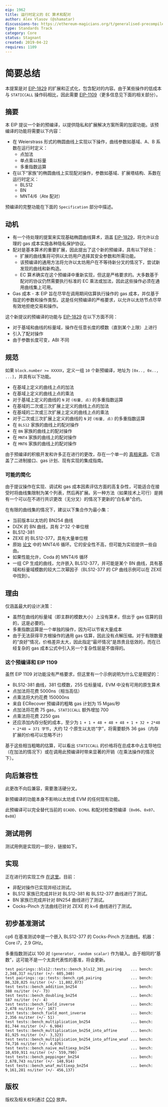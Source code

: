 ```yaml
---
eip: 1962
title: 运行时定义的 EC 算术和配对
author: Alex Vlasov (@shamatar)
discussions-to: https://ethereum-magicians.org/t/generalised-precompile-for-elliptic-curve-arithmetics-and-pairings-working-group/3208/2
type: Standards Track
category: Core
status: Stagnant
created: 2019-04-22
requires: 1109
---
```


# 简要总结

本提案是对 [EIP-1829](./eip-1829.md) 的扩展和正式化，包含配对的内容。由于某些操作的低成本与 `STATICCALL` 操作码相比，因此需要 [EIP-1109](./eip-1109.md)（更多信息见下面的相关部分）。

## 摘要

本 EIP 提议一个新的预编译，以提供隐私和扩展解决方案所需的加密功能。该预编译的功能将需要以下内容：

- 在 Weierstrass 形式的椭圆曲线上实现以下操作，曲线参数如基域、A、B 系数在运行时定义：
    - 点加法
    - 单点乘以标量
    - 多重指数运算
- 在以下“家族”的椭圆曲线上实现配对操作，参数如基域、扩展塔结构、系数在运行时定义：
    - BLS12
    - BN
    - MNT4/6（Ate 配对）

预编译的完整功能在下面的 `Specification` 部分中描述。

## 动机

- 有一个待处理的提案来实现基础椭圆曲线算术，涵盖 [EIP-1829](./eip-1829.md)，将允许以合理的 gas 成本实施各种隐私保护协议。
- 配对是基本算术的重要扩展，因此提出了这个新的预编译，具有以下好处：
    - 扩展的曲线集将可供以太坊用户选择其安全参数和所需功能。
    - 该预编译的通用方法将允许以太坊用户在不等待新分叉的情况下，尝试新发现的曲线和新构造。
    - EC 算术确实在这个预编译中重新实现，但这是严格要求的。大多数基于配对的协议仍然需要执行标准的 EC 乘法或加法，因此这些操作必须在通用曲线集上可用。
- Gas 成本 - 本 EIP 旨在尽早在调用期间估算执行操作的 gas 成本，并仅基于指定的参数和操作类型。这是任何预编译的严格要求，以允许以太坊节点尽早有效地拒绝交易和操作。

这个新提议的预编译的功能与 [EIP-1829](./eip-1829.md) 在以下方面不同：
- 对于基域和曲线的标量域，操作在任意长度的模数（直到某个上限）上进行
- 引入了配对操作
- 由于参数长度可变，ABI 不同

## 规范

如果 `block.number >= XXXXX`，定义一组 `10` 个新预编译，地址为 `[0x.., 0x.., ...]`，并具有以下功能。

- 在基域上定义的曲线上点的加法
- 在基域上定义的曲线上点的乘法
- 对于基域上定义的曲线的 `N` 对 `(标量, 点)` 的多重指数运算
- 在基域的二次或三次扩展上定义的曲线上点的加法
- 在基域的二次或三次扩展上定义的曲线上点的乘法
- 对于二次或三次扩展上定义的曲线的 `N` 对 `(标量, 点)` 的多重指数运算
- 在 `BLS12` 家族的曲线上的配对操作
- 在 `BN` 家族的曲线上的配对操作
- 在 `MNT4` 家族的曲线上的配对操作
- 在 `MNT6` 家族的曲线上的配对操作

由于预编译的积极开发和许多正在进行的更改，存在一个单一的 [真相来源](https://github.com/matter-labs/eip1962/tree/master/documentation)。它涵盖了二进制接口、gas 计划、现有实现的集成指南。

### 可能的简化

由于提议操作在实现、调试和 gas 成本因素评估方面的高复杂性，可能适合在接受时将曲线集限制为某个列表，然后再扩展。另一种方法（如果技术上可行）是拥有一个可以在不进行共识更改（无分叉）的情况下更新的“白名单”合约。

在有限的曲线集的情况下，建议以下集合作为最小集：
- 当前版本以太坊的 BN254 曲线
- DIZK 的 BN 曲线，具有 2^32 个单位根
- BLS12-381 
- ZEXE 的 BLS12-377，具有大量单位根
- 原始 [论文](https://eprint.iacr.org/2014/595.pdf) 中的 MNT4/6 循环。它的安全性不高，但可能为实验提供一些自由。
- 如果性能允许，Coda 的 MNT4/6 循环
- 一组 CP 生成的曲线，允许嵌入 BLS12-377，并可能是某个 BN 曲线，具有基域和标量域模数的较大二次幂因子（BLS12-377 的 CP 曲线示例可以在 ZEXE 中找到）。

## 理由

仅涵盖最大的设计决策：
- 虽然在曲线的标量域（即主群的模数大小）上没有算术，但出于 gas 估算的目的，这是必要的。
- 多重指数运算是一个单独的操作，因为可以节省大量成本
- 由于无法获得平方根操作的通用 gas 估算，因此没有点解压缩。对于有限数量的“良好”情况，价格差异太大，因此指定“最坏情况”是昂贵且低效的，而在已经复杂的 gas 成本公式中引入另一个复杂性层是不值得的。

### 这个预编译和 EIP 1109

虽然 EIP 1109 对功能没有严格要求，但这里有一个示例说明为什么它是期望的：
- BLS12-381 曲线，381 位模数，255 位标量域，EVM 中没有可用的原生算术
- 点加法将花费 5000ns（相当高估）
- 点乘法将大约花费 150000ns
- 来自 ECRecover 预编译的粗略 gas 计划为 15 Mgas/秒 
- 点加法将花费 75 gas，`STATICCALL` 额外增加 700
- 点乘法将花费 2250 gas
- 还应添加内存分配的成本，至少为 `1 + 1 + 48 + 48 + 48 + 1 + 32 + 2*48 + 2*48 = 371 字节`，大约 12 个原生以太坊“字”，将需要额外 36 gas（内存扩展的价格可以忽略不计）

基于这些相当粗略的估算，可以看出 `STATICCALL` 的价格将在总成本中占主导地位（在加法的情况下）或在调用此预编译时带来显著的开销（在乘法操作的情况下）。

## 向后兼容性

此更改不向后兼容，需要激活硬分叉。

新预编译的功能本身不影响以太坊或 EVM 的任何现有功能。

此预编译可以完全替代当前的 `ECADD`、`ECMUL` 和配对检查预编译（`0x06`、`0x07`、`0x08`）

## 测试用例
测试用例是实现的一部分，链接如下。

## 实现
正在进行的实现工作 [在这里](https://github.com/matter-labs/eip1829)。目前：
- 非配对操作已实现并经过测试。
- BLS12 家族已完成并针对 BLS12-381 和 BLS12-377 曲线进行了测试。
- BN 家族已完成并针对 BN254 曲线进行了测试。
- Cocks-Pinch 方法曲线已针对 ZEXE 的 k=6 曲线进行了测试。
## 初步基准测试

cp6 在基准测试中是一个嵌入 BLS12-377 的 Cocks-Pinch 方法曲线。机器：Core i7，2.9 GHz。

多重指数测试以 100 对 `(generator, random scalar)` 作为输入。由于相同的“基数”，这可能不是一个太具代表性的基准，将会更新。

```
test pairings::bls12::tests::bench_bls12_381_pairing    ... bench:   2,348,317 ns/iter (+/- 605,340)
test pairings::cp::tests::bench_cp6_pairing             ... bench:  86,328,825 ns/iter (+/- 11,802,073)
test tests::bench_addition_bn254                        ... bench:         388 ns/iter (+/- 73)
test tests::bench_doubling_bn254                        ... bench:         187 ns/iter (+/- 4)
test tests::bench_field_inverse                         ... bench:       2,478 ns/iter (+/- 167)
test tests::bench_field_mont_inverse                    ... bench:       2,356 ns/iter (+/- 51)
test tests::bench_multiplication_bn254                  ... bench:      81,744 ns/iter (+/- 6,984)
test tests::bench_multiplication_bn254_into_affine      ... bench:      81,925 ns/iter (+/- 3,323)
test tests::bench_multiplication_bn254_into_affine_wnaf ... bench:      74,716 ns/iter (+/- 4,076)
test tests::bench_naive_multiexp_bn254                  ... bench:  10,659,911 ns/iter (+/- 559,790)
test tests::bench_peppinger_bn254                       ... bench:   2,678,743 ns/iter (+/- 148,914)
test tests::bench_wnaf_multiexp_bn254                   ... bench:   9,161,281 ns/iter (+/- 456,137)
```

## 版权
版权及相关权利通过 [CC0](../LICENSE.md) 放弃。